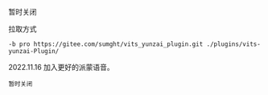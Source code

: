 暂时关闭

拉取方式
```
-b pro https://gitee.com/sumght/vits_yunzai_plugin.git ./plugins/vits-yunzai-Plugin/
```

2022.11.16 加入更好的派蒙语音。
```
暂时关闭
```